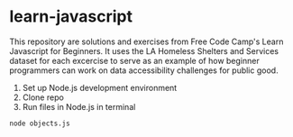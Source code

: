 # learn-javascript
This repository are solutions and exercises from Free Code Camp's Learn Javascript for Beginners. It uses  the LA Homeless Shelters and Services dataset for each excercise to serve as an example of how beginner programmers can work on data accessibility challenges for public good.

1. Set up Node.js development environment
2. Clone repo
3. Run files in Node.js in terminal

```node objects.js```
